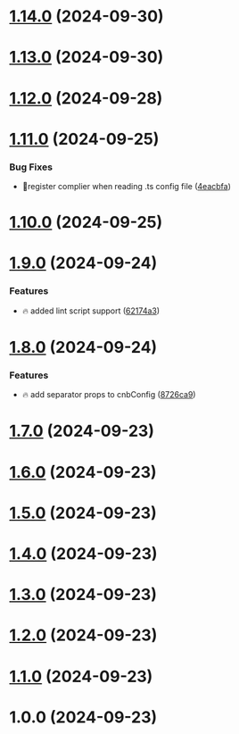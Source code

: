 # [1.14.0](https://github.com/amir-ben-shimol/cnb/compare/v1.13.0...v1.14.0) (2024-09-30)

# [1.13.0](https://github.com/amir-ben-shimol/cnb/compare/v1.12.0...v1.13.0) (2024-09-30)

# [1.12.0](https://github.com/amir-ben-shimol/cnb/compare/v1.11.0...v1.12.0) (2024-09-28)

# [1.11.0](https://github.com/amir-ben-shimol/cnb/compare/v1.10.0...v1.11.0) (2024-09-25)


### Bug Fixes

* 🐞register complier when reading .ts config file ([4eacbfa](https://github.com/amir-ben-shimol/cnb/commit/4eacbfa7292606159d04f99c94f0e78fb80e654f))

# [1.10.0](https://github.com/amir-ben-shimol/cnb/compare/v1.9.0...v1.10.0) (2024-09-25)

# [1.9.0](https://github.com/amir-ben-shimol/cnb/compare/v1.8.0...v1.9.0) (2024-09-24)


### Features

* 🔥 added lint script support ([62174a3](https://github.com/amir-ben-shimol/cnb/commit/62174a32524bb96367a950109f165d6ff1f9ef78))

# [1.8.0](https://github.com/amir-ben-shimol/cnb/compare/v1.7.0...v1.8.0) (2024-09-24)


### Features

*  🔥 add separator props to cnbConfig ([8726ca9](https://github.com/amir-ben-shimol/cnb/commit/8726ca99ae0f0cfd80e863b7775952788f2fa010))

# [1.7.0](https://github.com/amir-ben-shimol/cnb/compare/v1.6.0...v1.7.0) (2024-09-23)

# [1.6.0](https://github.com/amir-ben-shimol/cnb/compare/v1.5.0...v1.6.0) (2024-09-23)

# [1.5.0](https://github.com/amir-ben-shimol/cnb/compare/v1.4.0...v1.5.0) (2024-09-23)

# [1.4.0](https://github.com/amir-ben-shimol/cnb/compare/v1.3.0...v1.4.0) (2024-09-23)

# [1.3.0](https://github.com/amir-ben-shimol/cnb/compare/v1.2.0...v1.3.0) (2024-09-23)

# [1.2.0](https://github.com/amir-ben-shimol/cnb/compare/v1.1.0...v1.2.0) (2024-09-23)

# [1.1.0](https://github.com/amir-ben-shimol/cnb/compare/v1.0.0...v1.1.0) (2024-09-23)

# 1.0.0 (2024-09-23)
